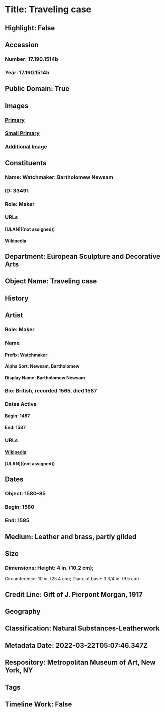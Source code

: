 # Title: Traveling case
## Highlight: False
## Accession
### Number: 17.190.1514b
### Year: 17.190.1514b
## Public Domain: True
## Images
### [Primary](https://images.metmuseum.org/CRDImages/es/original/DP341878.jpg)
### [Small Primary](https://images.metmuseum.org/CRDImages/es/web-large/DP341878.jpg)
### [Additional Image](https://images.metmuseum.org/CRDImages/es/original/109799.jpg)
## Constituents
### Name: Watchmaker: Bartholomew Newsam
### ID: 33491
### Role: Maker
### URLs
#### [ULAN]((not assigned))
#### [Wikipedia](https://www.wikidata.org/wiki/Q267855)
## Department: European Sculpture and Decorative Arts
## Object Name: Traveling case
## History
## Artist
### Role: Maker
### Name
#### Prefix: Watchmaker:
#### Alpha Sort: Newsam, Bartholomew
#### Display Name: Bartholomew Newsam
### Bio: British, recorded 1565, died 1587
### Dates Active
#### Begin: 1487
#### End: 1587
### URLs
#### [Wikipedia](https://www.wikidata.org/wiki/Q267855)
#### [ULAN]((not assigned))
## Dates
### Object: 1580–85
### Begin: 1580
### End: 1585
## Medium: Leather and brass, partly gilded
## Size
### Dimensions: Height: 4 in. (10.2 cm);
Circumference: 10 in. (25.4 cm);
Diam. of base: 3 3/4 in. (9.5 cm)
## Credit Line: Gift of J. Pierpont Morgan, 1917
## Geography
## Classification: Natural Substances-Leatherwork
## Metadata Date: 2022-03-22T05:07:46.347Z
## Respository: Metropolitan Museum of Art, New York, NY
## Tags
## Timeline Work: False